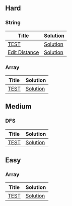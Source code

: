 ## Hard
### String
| Title |  Solution |
|-------|-----------|
|[TEST]()|[Solution]()|
| [Edit Distance](https://leetcode.com/problems/edit-distance)| [Solution](https://github.com/<YOUR_GITHUB_LINK>/tree/master/72.%20Edit%20Distance)|

### Array
| Title |  Solution |
|-------|-----------|
|[TEST]()|[Solution]()|

## Medium
### DFS
| Title |  Solution |
|-------|-----------|
|[TEST]()|[Solution]()|

## Easy
### Array
| Title |  Solution |
|-------|-----------|
|[TEST]()|[Solution]()|
